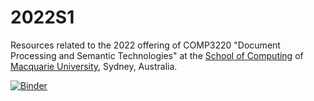 # 2022S1
Resources related to the 2022 offering of COMP3220 "Document Processing and Semantic Technologies" at the [School of Computing](http://www.comp.mq.edu.au) of [Macquarie University](http://www.mq.edu.au/), Sydney, Australia.

[![Binder](https://mybinder.org/badge.svg)](https://mybinder.org/v2/gh/COMP3220/2021S2/main)
